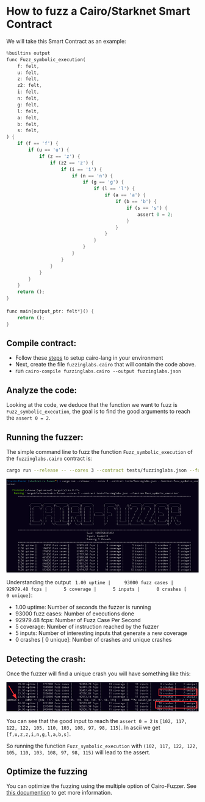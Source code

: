 # How to fuzz a Cairo/Starknet Smart Contract

We will take this Smart Contract as an example:
```rust
%builtins output
func Fuzz_symbolic_execution(
    f: felt,
    u: felt,
    z: felt,
    z2: felt,
    i: felt,
    n: felt,
    g: felt,
    l: felt,
    a: felt,
    b: felt,
    s: felt,
) {
    if (f == 'f') {
        if (u == 'u') {
            if (z == 'z') {
                if (z2 == 'z') {
                    if (i == 'i') {
                        if (n == 'n') {
                            if (g == 'g') {
                                if (l == 'l') {
                                    if (a == 'a') {
                                        if (b == 'b') {
                                            if (s == 's') {
                                                assert 0 = 2;
                                            }
                                        }
                                    }
                                }
                            }
                        }
                    }
                }
            }
        }
    }
    return ();
}

func main{output_ptr: felt*}() {
    return ();
}
```

## Compile contract:
- Follow these [steps](https://www.cairo-lang.org/docs/quickstart.html) to setup cairo-lang in your environment
- Next, create the file `fuzzinglabs.cairo` that will contain the code above.
- run `cairo-compile fuzzinglabs.cairo --output fuzzinglabs.json`

## Analyze the code:
Looking at the code, we deduce that the function we want to fuzz is `Fuzz_symbolic_execution`, the goal is to find the good arguments to reach the `assert 0 = 2`.

## Running the fuzzer:
The simple command line to fuzz the function `Fuzz_symbolic_execution` of the `fuzzinglabs.cairo` contract is:

```sh
cargo run --release -- --cores 3 --contract tests/fuzzinglabs.json --function Fuzz_symbolic_execution
```

![fuzzer_running](fuzzer_running.png)

Understanding the output ` 1.00 uptime |     93000 fuzz cases |     92979.48 fcps |      5 coverage |      5 inputs |      0 crashes [     0 unique]`:
- 1.00 uptime: Number of seconds the fuzzer is running
- 93000 fuzz cases: Number of executions done
- 92979.48 fcps: Number of Fuzz Case Per Second
- 5 coverage: Number of instruction reached by the fuzzer
- 5 inputs: Number of interesting inputs that generate a new coverage
- 0 crashes [     0 unique]: Number of crashes and unique crashes

## Detecting the crash:
Once the fuzzer will find a unique crash you will have something like this:

![crash](crash.png)

You can see that the good input to reach the `assert 0 = 2` is `[102, 117, 122, 122, 105, 110, 103, 108, 97, 98, 115]`.
In ascii we get `[f,u,z,z,i,n,g,l,a,b,s]`.

So running the function `Fuzz_symbolic_execution` with `(102, 117, 122, 122, 105, 110, 103, 108, 97, 98, 115)` will lead to the assert.

## Optimize the fuzzing

You can optimize the fuzzing using the multiple option of Cairo-Fuzzer.
See [this documention](Usage.md) to get more information.